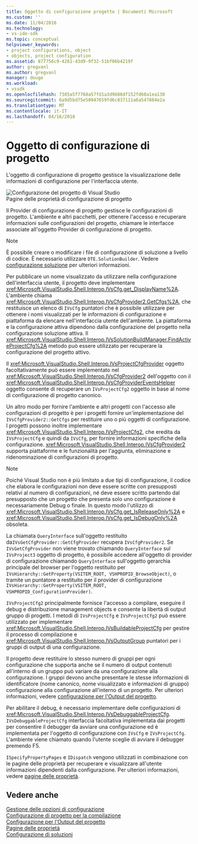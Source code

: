 ```yaml
---
title: Oggetto di configurazione progetto | Documenti Microsoft
ms.custom: ''
ms.date: 11/04/2016
ms.technology:
- vs-ide-sdk
ms.topic: conceptual
helpviewer_keywords:
- project configurations, object
- objects, project configuration
ms.assetid: 877756c9-4261-43d9-9f32-51bf06b4219f
author: gregvanl
ms.author: gregvanl
manager: douge
ms.workload:
- vssdk
ms.openlocfilehash: 7385a5f7768a57fd1a3d9688df152fd60a1ea130
ms.sourcegitcommit: 6a9d5bd75e50947659fd6c837111a6a547884e2a
ms.translationtype: MT
ms.contentlocale: it-IT
ms.lasthandoff: 04/16/2018
---
```

# <a name="project-configuration-object"></a>Oggetto di configurazione di progetto
L'oggetto di configurazione di progetto gestisce la visualizzazione delle informazioni di configurazione per l'interfaccia utente.  
  
 ![Configurazione del progetto di Visual Studio](../../extensibility/internals/media/vsprojectcfg.gif "vsProjectCfg")  
Pagine delle proprietà di configurazione di progetto  
  
 Il Provider di configurazione di progetto gestisce le configurazioni di progetto. L'ambiente e altri pacchetti, per ottenere l'accesso e recuperare informazioni sulle configurazioni del progetto, chiamare le interfacce associate all'oggetto Provider di configurazione di progetto.  
  
> [!NOTE]
>  È possibile creare o modificare i file di configurazione di soluzione a livello di codice. È necessario utilizzare `DTE.SolutionBuilder`. Vedere [configurazione soluzione](../../extensibility/internals/solution-configuration.md) per ulteriori informazioni.  
  
 Per pubblicare un nome visualizzato da utilizzare nella configurazione dell'interfaccia utente, il progetto deve implementare <xref:Microsoft.VisualStudio.Shell.Interop.IVsCfg.get_DisplayName%2A>. L'ambiente chiama <xref:Microsoft.VisualStudio.Shell.Interop.IVsCfgProvider2.GetCfgs%2A>, che restituisce un elenco di `IVsCfg` puntatori che è possibile utilizzare per ottenere i nomi visualizzati per le informazioni di configurazione e piattaforma da elencare nell'interfaccia utente dell'ambiente. La piattaforma e la configurazione attiva dipendono dalla configurazione del progetto nella configurazione soluzione attiva. Il <xref:Microsoft.VisualStudio.Shell.Interop.IVsSolutionBuildManager.FindActiveProjectCfg%2A> metodo può essere utilizzato per recuperare la configurazione del progetto attivo.  
  
 Il <xref:Microsoft.VisualStudio.Shell.Interop.IVsProjectCfgProvider> oggetto facoltativamente può essere implementato nel <xref:Microsoft.VisualStudio.Shell.Interop.IVsCfgProvider2> dell'oggetto con il <xref:Microsoft.VisualStudio.Shell.Interop.IVsCfgProviderEventsHelper> oggetto consente di recuperare un `IVsProjectCfg2` oggetto in base al nome di configurazione di progetto canonico.  
  
 Un altro modo per fornire l'ambiente e altri progetti con l'accesso alle configurazioni di progetto è per i progetti fornire un'implementazione del `IVsCfgProvider2::GetCfgs` per restituire uno o più oggetti di configurazione. I progetti possono inoltre implementare <xref:Microsoft.VisualStudio.Shell.Interop.IVsProjectCfg2>, che eredita da `IVsProjectCfg` e quindi da `IVsCfg`, per fornire informazioni specifiche della configurazione. <xref:Microsoft.VisualStudio.Shell.Interop.IVsCfgProvider2> supporta piattaforme e le funzionalità per l'aggiunta, eliminazione e ridenominazione di configurazioni di progetto.  
  
> [!NOTE]
>  Poiché Visual Studio non è più limitato a due tipi di configurazione, il codice che elabora le configurazioni non deve essere scritte con presupposti relativi al numero di configurazioni, né deve essere scritto partendo dal presupposto che un progetto che presenta solo uno configurazione è necessariamente Debug o finale. In questo modo l'utilizzo di <xref:Microsoft.VisualStudio.Shell.Interop.IVsCfg.get_IsReleaseOnly%2A> e <xref:Microsoft.VisualStudio.Shell.Interop.IVsCfg.get_IsDebugOnly%2A> obsoleta.  
  
 La chiamata `QueryInterface` sull'oggetto restituito da`IVsGetCfgProvider::GetCfgProvider` recupera `IVsCfgProvider2`. Se `IVsGetCfgProvider` non viene trovato chiamando `QueryInterface` sul `IVsProject3` oggetto di progetto, è possibile accedere all'oggetto di provider di configurazione chiamando `QueryInterface` sull'oggetto gerarchia principale del browser per l'oggetto restituito per `IVsHierarchy::GetProperty(VSITEM_ROOT, VSHPROPID_BrowseObject)`, o tramite un puntatore a restituito per il provider di configurazione `IVsHierarchy::GetProperty(VSITEM_ROOT, VSHPROPID_ConfigurationProvider)`.  
  
 `IVsProjectCfg2` principalmente fornisce l'accesso a compilare, eseguire il debug e distribuzione management objects e consente la libertà di output gruppo di progetti. I metodi di `IVsProjectCfg` e `IVsProjectCfg2` può essere utilizzato per implementare <xref:Microsoft.VisualStudio.Shell.Interop.IVsBuildableProjectCfg> per gestire il processo di compilazione e <xref:Microsoft.VisualStudio.Shell.Interop.IVsOutputGroup> puntatori per i gruppi di output di una configurazione.  
  
 Il progetto deve restituire lo stesso numero di gruppi per ogni configurazione che supporta anche se il numero di output contenuti all'interno di un gruppo può variare da una configurazione alla configurazione. I gruppi devono anche presentare le stesse informazioni di identificatore (nome canonico, nome visualizzato e informazioni di gruppo) configurazione alla configurazione all'interno di un progetto. Per ulteriori informazioni, vedere [configurazione per l'Output del progetto](../../extensibility/internals/project-configuration-for-output.md).  
  
 Per abilitare il debug, è necessario implementare delle configurazioni di <xref:Microsoft.VisualStudio.Shell.Interop.IVsDebuggableProjectCfg>. `IVsDebuggableProjectCfg` interfaccia facoltativa implementata dai progetti per consentire il debugger da avviare una configurazione ed è implementata per l'oggetto di configurazione con `IVsCfg` e `IVsProjectCfg`. L'ambiente viene chiamato quando l'utente sceglie di avviare il debugger premendo F5.  
  
 `ISpecifyPropertyPages` e `IDispatch` vengono utilizzati in combinazione con le pagine delle proprietà per recuperare e visualizzare all'utente informazioni dipendenti dalla configurazione. Per ulteriori informazioni, vedere [pagine delle proprietà](../../extensibility/internals/property-pages.md).  
  
## <a name="see-also"></a>Vedere anche  
 [Gestione delle opzioni di configurazione](../../extensibility/internals/managing-configuration-options.md)   
 [Configurazione di progetto per la compilazione](../../extensibility/internals/project-configuration-for-building.md)   
 [Configurazione per l'Output del progetto](../../extensibility/internals/project-configuration-for-output.md)   
 [Pagine delle proprietà](../../extensibility/internals/property-pages.md)   
 [Configurazione di soluzioni](../../extensibility/internals/solution-configuration.md)